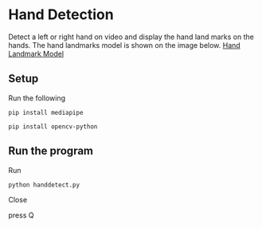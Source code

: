 # Hand Detection

Detect a left or right hand on video and display the hand land marks on the hands.
The hand landmarks model is shown on the image below.
[Hand Landmark Model](https://developers.google.com/static/mediapipe/images/solutions/hand-landmarks.png)

## Setup

Run the following

`pip install mediapipe`

`pip install opencv-python`

## Run the program

Run

`python handdetect.py`

Close

press Q

